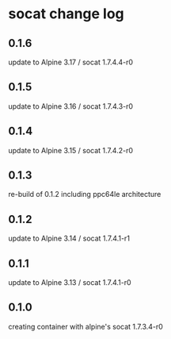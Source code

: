 # socat change log

## 0.1.6
update to Alpine 3.17 / socat 1.7.4.4-r0

## 0.1.5
update to Alpine 3.16 / socat 1.7.4.3-r0

## 0.1.4
update to Alpine 3.15 / socat 1.7.4.2-r0

## 0.1.3
re-build of 0.1.2 including ppc64le architecture

## 0.1.2
update to Alpine 3.14 / socat 1.7.4.1-r1

## 0.1.1
update to Alpine 3.13 / socat 1.7.4.1-r0

## 0.1.0
creating container with alpine's socat 1.7.3.4-r0

